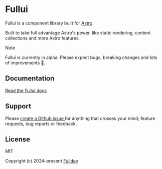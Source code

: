 # Fullui

Fullui is a component library built for [Astro][astro].

Built to take full advantage Astro's power, like static rendering,
content collections and more Astro features.

> [!NOTE]  
> Fullui is currently in alpha. Please expect bugs, breaking changes and lots of improvements 🚀.

## Documentation

[Read the Fullui docs][docs]

## Support

Please [create a Github issue ][issues] for anything that crosses your mind; feature requests, bug reports or feedback.

## License

MIT

Copyright (c) 2024–present [Fulldev][fulldev]

[astro]: https://astro.build/
[docs]: https://fullui.dev/
[fulldev]: https://full.dev/
[issues]: https://github.com/fullui/ui/issues/
